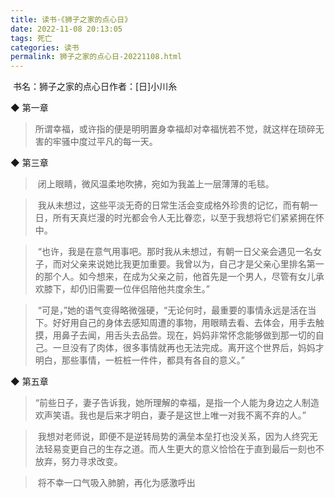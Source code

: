 ```yaml
---
title: 读书·《狮子之家的点心日》
date: 2022-11-08 20:13:05
tags: 死亡
categories: 读书
permalink: 狮子之家的点心日-20221108.html
---
```



 书名：狮子之家的点心日作者：[日]小川糸  
  
◆ 第一章  
  
>所谓幸福，或许指的便是明明置身幸福却对幸福恍若不觉，就这样在琐碎无害的牢骚中度过平凡的每一天。  
  
  
◆ 第三章  
  
> 闭上眼睛，微风温柔地吹拂，宛如为我盖上一层薄薄的毛毯。  
  
> 我从未想过，这些平淡无奇的日常生活会变成格外珍贵的记忆，而有朝一日，所有天真烂漫的时光都会令人无比眷恋，以至于我想将它们紧紧拥在怀中。  
  
> “也许，我是在意气用事吧。那时我从未想过，有朝一日父亲会遇见一名女子，而对父亲来说她比我更加重要。我曾以为，自己才是父亲心里排名第一的那个人。如今想来，在成为父亲之前，他首先是一个男人，尽管有女儿承欢膝下，却仍旧需要一位伴侣陪他共度余生。”  
  
> “可是，”她的语气变得略微强硬，“无论何时，最重要的事情永远是活在当下。好好用自己的身体去感知周遭的事物，用眼睛去看、去体会，用手去触摸，用鼻子去闻，用舌头去品尝。现在，妈妈非常怀念能够做到那一切的自己。一旦没有了肉体，很多事情就再也无法完成。离开这个世界后，妈妈才明白，那些事情，一桩桩一件件，都具有各自的意义。”  
  
◆ 第五章  
  
>“前些日子，妻子告诉我，她所理解的幸福，是指一个人能为身边之人制造欢声笑语。我也是后来才明白，妻子是这世上唯一对我不离不弃的人。”  
  
> 我想对老师说，即便不是逆转局势的满垒本垒打也没关系，因为人终究无法轻易变更自己的生存之道。而人生更大的意义恰恰在于直到最后一刻也不放弃，努力寻求改变。  
  
> 将不幸一口气吸入肺腑，再化为感激呼出
